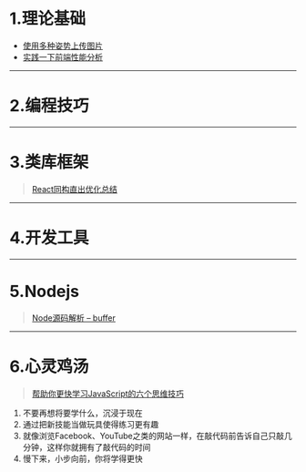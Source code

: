 # 1.理论基础

- [使用多种姿势上传图片](http://mp.weixin.qq.com/s?__biz=MzI2NzExNTczMw==&mid=2653284851&idx=1&sn=9967ae75e786890d438ebbd152c0fcd5&scene=2&srcid=0530nZf2S6OdxB7w0B0188QE&from=timeline&isappinstalled=0#wechat_redirect)
- [实践一下前端性能分析](http://www.cnblogs.com/strick/p/5475758.html)


***

# 2.编程技巧



***

# 3.类库框架

> [React同构直出优化总结](http://www.alloyteam.com/2016/06/react-isomorphic/)



***

# 4.开发工具



***

# 5.Nodejs

> [Node源码解析 – buffer](http://zhenhua-lee.github.io/node/buffer.html)


***

# 6.心灵鸡汤

> [帮助你更快学习JavaScript的六个思维技巧](https://mp.weixin.qq.com/s?__biz=MzA4NjE3MDg4OQ==&mid=2650963401&idx=1&sn=adb69b40c1776436f1eefc3523923378&scene=1&srcid=0609myYmQwONODja6oHwuifm&key=f5c31ae61525f82e4d22e9eb501eefb04bc2bfb511a8d5a93b533173e6f8f635a85271966066f4f0a9f21f1ead422bb3&ascene=0&uin=MjgwMDE1MDkwMA%3D%3D&devicetype=iMac+MacBookPro12%2C1+OSX+OSX+10.11.5+build(15F34)&version=11020201&pass_ticket=YWpPagakaO6sZwsgoTQi9CJu5YgY5DFtabeKwIhIuRasIFa4KR0ASQzXAgnHt49%2B)



1. 不要再想将要学什么，沉浸于现在
2. 通过把新技能当做玩具使得练习更有趣
3. 就像浏览Facebook、YouTube之类的网站一样，在敲代码前告诉自己只敲几分钟，这样你就拥有了敲代码的时间
4. 慢下来，小步向前，你将学得更快




